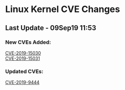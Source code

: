 
# **Linux Kernel CVE Changes**

## Last Update - 09Sep19 11:53

### **New CVEs Added:**

[CVE-2019-15030](cves/CVE-2019-15030)  
[CVE-2019-15031](cves/CVE-2019-15031)  


### **Updated CVEs:**

[CVE-2019-9444](cves/CVE-2019-9444)  
